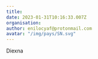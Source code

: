 ```yaml
---
title: 
date: 2023-01-31T10:16:33.007Z
organisation: 
author: enilocyaf@protonmail.com
avatar: "/img/pays/SN.svg"
---
```


Diexna